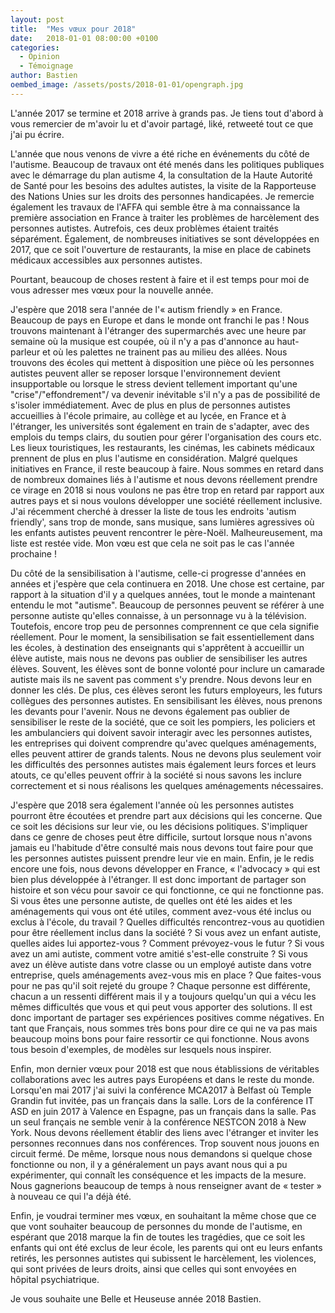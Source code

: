 ```yaml
---
layout: post
title:  "Mes vœux pour 2018"
date:   2018-01-01 08:00:00 +0100
categories:
  - Opinion
  - Témoignage
author: Bastien
oembed_image: /assets/posts/2018-01-01/opengraph.jpg
---
```


L'année 2017 se termine et 2018 arrive à grands pas. Je tiens tout d'abord à vous 
remercier de m'avoir lu et d'avoir partagé, liké, retweeté tout ce que j'ai pu 
écrire.

<amp-img class="center" width="800" height="400" src="/assets/posts/2018-01-01/opengraph.jpg" alt="Meilleurs vœux"></amp-img>

L'année que nous venons de vivre a été riche en événements du côté de l'autisme.
Beaucoup de travaux ont été menés dans les politiques publiques avec le démarrage du plan autisme 4, la consultation de la Haute Autorité de Santé pour les besoins des adultes autistes,
la visite de la Rapporteuse des Nations Unies sur les droits des personnes handicapées.
Je remercie également les travaux de l'AFFA qui semble être à ma connaissance la première association en France à traiter les problèmes de harcèlement des personnes autistes.
Autrefois, ces deux problèmes étaient traités séparément.
Également, de nombreuses initiatives se sont développées en 2017, que ce soit l'ouverture de restaurants,
la mise en place de cabinets médicaux accessibles aux personnes autistes.

Pourtant, beaucoup de choses restent à faire et il est temps pour moi de vous adresser mes vœux pour la nouvelle année.

J'espère que 2018 sera l'année de l'«&nbsp;autism friendly&nbsp;» en France. Beaucoup de pays en Europe et dans le monde ont franchi le pas&nbsp;!
Nous trouvons maintenant à l'étranger des supermarchés avec une heure par semaine où la musique est coupée, où il n'y a pas d'annonce au haut-parleur et où les palettes ne trainent pas 
au milieu des allées.
Nous trouvons des écoles qui mettent à disposition une pièce où les personnes autistes peuvent aller se reposer lorsque l'environnement devient insupportable
ou lorsque le stress devient tellement important qu'une "crise"/"effondrement"/ va devenir inévitable s'il n'y a pas de possibilité de s'isoler immédiatement.
Avec de plus en plus de personnes autistes accueillies à l'école primaire, au collège et au lycée, en France et à l'étranger, les universités sont également en train de s'adapter, avec des emplois du temps clairs, du soutien pour gérer l'organisation des cours etc.
Les lieux touristiques, les restaurants, les cinémas, les cabinets médicaux prennent de plus en plus l'autisme en considération.
Malgré quelques initiatives en France, il reste beaucoup à faire.
Nous sommes en retard dans de nombreux domaines liés à l'autisme et nous devons réellement prendre ce virage en 2018 si nous voulons ne pas être trop en retard par rapport aux autres pays et si nous voulons développer une société réellement inclusive.
J'ai récemment cherché à  dresser la liste de tous les endroits 'autism friendly', sans trop de monde, sans musique, sans lumières agressives où les enfants autistes peuvent rencontrer le père-Noël.
Malheureusement, ma liste est restée vide. Mon vœu est que cela ne soit pas le cas l'année prochaine&nbsp;! 

Du côté de la sensibilisation à l'autisme, celle-ci progresse d'années en années et j'espère que cela continuera en 2018.
Une chose est certaine, par rapport à la situation d'il y a quelques années, tout le monde a maintenant entendu le mot "autisme". Beaucoup de personnes peuvent se référer à une personne autiste qu'elles connaisse, à un personnage 
vu à la télévision. Toutefois, encore trop peu de personnes comprennent ce que cela signifie réellement.
Pour le moment, la sensibilisation se fait essentiellement dans les écoles, à destination des enseignants qui s'apprêtent à accueillir un élève autiste, mais nous ne devons pas oublier de sensibiliser les autres élèves.
Souvent, les élèves sont de bonne volonté pour inclure un camarade autiste mais ils ne savent pas comment s'y prendre. Nous devons leur en donner les clés.
De plus, ces élèves seront les futurs employeurs, les futurs collègues des personnes autistes. En sensibilisant les élèves, nous prenons les devants pour l'avenir.
Nous ne devons également pas oublier de sensibiliser le reste de la société, que ce soit les pompiers, les policiers et les ambulanciers qui doivent savoir interagir avec les personnes autistes,
les entreprises qui doivent comprendre qu'avec quelques aménagements, elles peuvent attirer de grands talents.
Nous ne devons plus seulement voir les difficultés des personnes autistes mais également leurs forces et leurs atouts, ce qu'elles peuvent offrir à la société si nous savons les inclure correctement et si nous réalisons les quelques
aménagements nécessaires.

J'espère que 2018 sera également l'année où les personnes autistes pourront être écoutées et prendre part aux décisions qui les concerne. Que ce soit les décisions sur leur vie, ou les décisions politiques.
S'impliquer dans ce genre de choses peut être difficile, surtout lorsque nous n'avons jamais eu l'habitude d'être consulté mais nous devons tout faire pour que les personnes autistes puissent prendre leur vie en main.
Enfin, je le redis encore une fois, nous devons développer en France, «&nbsp;l'advocacy&nbsp;» qui est bien plus développée à l'étranger. Il est donc important de partager son histoire 
et son vécu pour
savoir ce qui fonctionne, ce qui ne fonctionne pas. 
Si vous êtes une personne autiste, de quelles ont été les aides et les aménagements qui vous ont été utiles, comment avez-vous été inclus ou exclus à l'école, du travail&nbsp;? Quelles 
difficultés rencontrez-vous au quotidien pour être réellement inclus dans la société&nbsp;?
Si vous avez un enfant autiste, quelles aides lui apportez-vous&nbsp;? Comment prévoyez-vous le futur&nbsp;?
Si vous avez un ami autiste, comment votre amitié s'est-elle construite&nbsp;?
Si vous avez un élève autiste dans votre classe ou un employé autiste dans votre entreprise, quels aménagements avez-vous mis en place&nbsp;? Que faites-vous pour ne pas qu'il soit rejeté du groupe&nbsp;?
Chaque personne est différente, chacun a un ressenti différent mais
il y a toujours quelqu'un qui a vécu les mêmes difficultés que vous et qui peut vous apporter des solutions.
Il est donc important de partager ses expériences positives comme négatives.
En tant que Français, nous sommes très bons pour dire ce qui ne va pas mais beaucoup moins bons pour faire ressortir ce qui fonctionne.
Nous avons tous besoin d'exemples, de modèles sur lesquels nous inspirer.

Enfin, mon dernier vœux pour 2018 est que nous établissions de véritables collaborations avec les autres pays Européens et dans le reste du monde. Lorsqu'en mai 2017 j'ai suivi la conférence MCA2017 à Belfast où Temple Grandin fut invitée,
pas un français dans la salle.
Lors de la conférence IT ASD en juin 2017 à Valence en Espagne, pas un français dans la salle. Pas un seul français ne semble venir à la conférence NESTCON 2018 à New York.
Nous devons réellement établir des liens avec l'étranger et inviter les personnes reconnues dans nos conférences. Trop souvent nous jouons en circuit fermé.
De même, lorsque nous nous demandons si quelque chose fonctionne ou non, il y a généralement un pays avant nous qui a pu expérimenter, qui connaît les conséquence et les impacts de la mesure.
Nous gagnerions beaucoup de temps à nous renseigner avant de «&nbsp;tester&nbsp;» à nouveau ce qui l'a déjà été.

Enfin, je voudrai terminer mes vœux, en souhaitant la même chose que ce que vont souhaiter beaucoup de personnes du monde de l'autisme, en espérant que 2018 marque la fin de toutes les tragédies,
que ce soit les enfants qui ont été exclus de leur école, les parents qui ont eu leurs enfants retirés, les
personnes autistes qui subissent le harcèlement, les violences, qui sont privées de leurs droits, ainsi que celles qui sont envoyées en hôpital psychiatrique.

Je vous souhaite une Belle et Heuseuse année 2018
Bastien.


